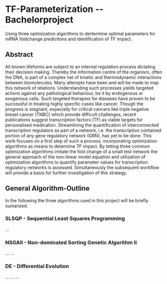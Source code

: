 # TF-Parameterization -- Bachelorproject
Using three optimization algorithms to dertermine optimal parameters for mRNA foldchange predictions and identification of TF impact.

## Abstract
All known lifeforms are subject to an internal regulation process dictating their decision making. Thereby the information centre of the organism, often the DNA, is part of a complex net of kinetic and thermodynamic interactions between biomolecules. Many attempts have been and will be made to map this network of relations. Understanding such processes yields targeted actions against any pathological behaviour, be it by endogenous or exogenous cells. Such targeted therapies for diseases have proven to be successful in treating highly specific cases like cancer. Though the progress is stagnant, especially for critical cancers like triple negative breast cancer (TNBC) which provide difficult challenges, recent publications suggest transcription factors (TF) as viable targets for personalised medication. Streamlining the quantification of interconnected transcription regulators as part of a network, i.e. the transcription contained portion of any gene regulatory network (GRN), has yet to be done. This work focuses on a first step of such a process, incorporating optimization algorithms as means to determine TF impact. By letting three common optimization algorithms imitate the fold change of a small test network the general approach of the non-linear model equation and utilization of optimization algorithms to quantify parameter values for transcription regulatory networks is assessed. Simultaneously the subsequent workflow will provide a basis for further investigation of this strategy.

## General Algorithm-Outline
In the following the three algorithms used in this project will be briefly sumarized. 
### SLSQP - Sequential Least Squares Programming
...
### NSGAII - Non-dominated Sorting Genetic Algorithm II
... ... 
### DE - Differential Evolution
... ... ...